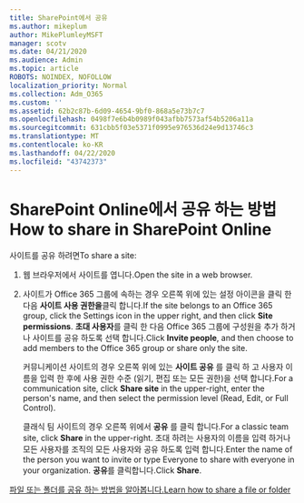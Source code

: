 ```yaml
---
title: SharePoint에서 공유
ms.author: mikeplum
author: MikePlumleyMSFT
manager: scotv
ms.date: 04/21/2020
ms.audience: Admin
ms.topic: article
ROBOTS: NOINDEX, NOFOLLOW
localization_priority: Normal
ms.collection: Adm_O365
ms.custom: ''
ms.assetid: 62b2c87b-6d09-4654-9bf0-868a5e73b7c7
ms.openlocfilehash: 0498f7e6b4b0989f043afbb7573af54b5206a11a
ms.sourcegitcommit: 631cbb5f03e5371f0995e976536d24e9d13746c3
ms.translationtype: MT
ms.contentlocale: ko-KR
ms.lasthandoff: 04/22/2020
ms.locfileid: "43742373"
---
```

# <a name="how-to-share-in-sharepoint-online"></a><span data-ttu-id="82d69-102">SharePoint Online에서 공유 하는 방법</span><span class="sxs-lookup"><span data-stu-id="82d69-102">How to share in SharePoint Online</span></span>

<span data-ttu-id="82d69-103">사이트를 공유 하려면</span><span class="sxs-lookup"><span data-stu-id="82d69-103">To share a site:</span></span>
  
1. <span data-ttu-id="82d69-104">웹 브라우저에서 사이트를 엽니다.</span><span class="sxs-lookup"><span data-stu-id="82d69-104">Open the site in a web browser.</span></span>
    
2. <span data-ttu-id="82d69-105">사이트가 Office 365 그룹에 속하는 경우 오른쪽 위에 있는 설정 아이콘을 클릭 한 다음 **사이트 사용 권한을**클릭 합니다.</span><span class="sxs-lookup"><span data-stu-id="82d69-105">If the site belongs to an Office 365 group, click the Settings icon in the upper right, and then click **Site permissions**.</span></span> <span data-ttu-id="82d69-106">**초대 사용자**를 클릭 한 다음 Office 365 그룹에 구성원을 추가 하거나 사이트를 공유 하도록 선택 합니다.</span><span class="sxs-lookup"><span data-stu-id="82d69-106">Click **Invite people**, and then choose to add members to the Office 365 group or share only the site.</span></span> 
    
    <span data-ttu-id="82d69-107">커뮤니케이션 사이트의 경우 오른쪽 위에 있는 **사이트 공유** 를 클릭 하 고 사용자 이름을 입력 한 후에 사용 권한 수준 (읽기, 편집 또는 모든 권한)을 선택 합니다.</span><span class="sxs-lookup"><span data-stu-id="82d69-107">For a communication site, click **Share site** in the upper-right, enter the person's name, and then select the permission level (Read, Edit, or Full Control).</span></span> 
    
    <span data-ttu-id="82d69-108">클래식 팀 사이트의 경우 오른쪽 위에서 **공유** 를 클릭 합니다.</span><span class="sxs-lookup"><span data-stu-id="82d69-108">For a classic team site, click **Share** in the upper-right.</span></span> <span data-ttu-id="82d69-109">초대 하려는 사용자의 이름을 입력 하거나 모든 사용자를 조직의 모든 사용자와 공유 하도록 입력 합니다.</span><span class="sxs-lookup"><span data-stu-id="82d69-109">Enter the name of the person you want to invite or type Everyone to share with everyone in your organization.</span></span> <span data-ttu-id="82d69-110">**공유**를 클릭합니다.</span><span class="sxs-lookup"><span data-stu-id="82d69-110">Click **Share**.</span></span>
    
[<span data-ttu-id="82d69-111">파일 또는 폴더를 공유 하는 방법을 알아봅니다.</span><span class="sxs-lookup"><span data-stu-id="82d69-111">Learn how to share a file or folder</span></span>](https://go.microsoft.com/fwlink/?linkid=511430)
  

